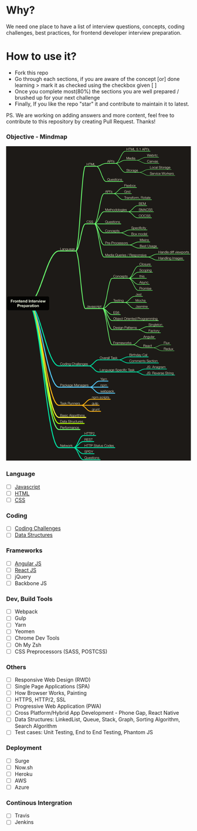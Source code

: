 # Why?

We need one place to have a list of interview questions, concepts, coding challenges, best practices, for frontend developer interview preparation.

# How to use it?

* Fork this repo
* Go through each sections, if you are aware of the concept [or] done learning > mark it as checked using the checkbox given [ ]
* Once you complete most(80%) the sections you are well prepared / brushed up for your next challenge
* Finally, If you like the repo "star" it and contribute to maintain it to latest.

PS. We are working on adding answers and more content, feel free to contribute to this repository by creating Pull Request. Thanks!

### Objective - Mindmap

![Mind Map](frontend-interview-preparation-mindmap.png "Mind Map")

### Language

* [ ] [Javascript](Javascript)
* [ ] [HTML](HTML)
* [ ] [CSS](CSS)

### Coding

* [ ] [Coding Challenges](Coding%20Problems)
* [ ] [Data Structures](Data%20Structures)

### Frameworks

* [ ] [Angular JS](Frameworks/AngularJS)
* [ ] [React JS](Frameworks/ReactJS)
* [ ] jQuery
* [ ] Backbone JS

### Dev, Build Tools

* [ ] Webpack
* [ ] Gulp
* [ ] Yarn
* [ ] Yeomen
* [ ] Chrome Dev Tools
* [ ] Oh My Zsh
* [ ] CSS Preprocessors (SASS, POSTCSS)

### Others

* [ ] Responsive Web Design (RWD)
* [ ] Single Page Applications (SPA)
* [ ] How Browser Works, Painting
* [ ] HTTPS, HTTP/2, SSL
* [ ] Progressive Web Application (PWA)
* [ ] Cross Platform/Hybrid App Development - Phone Gap, React Native
* [ ] Data Structures: LinkedList, Queue, Stack, Graph, Sorting Algorithm, Search Algorithm
* [ ] Test cases: Unit Testing, End to End Testing, Phantom JS

### Deployment

* [ ] Surge
* [ ] Now.sh
* [ ] Heroku
* [ ] AWS
* [ ] Azure

### Continous Intergration

* [ ] Travis
* [ ] Jenkins
